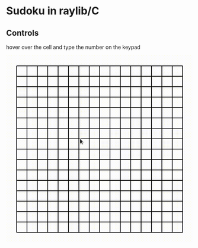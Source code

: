 # Sudoku in raylib/C

## Controls
hover over the cell and type the number on the keypad 

![](gameplay.gif)
